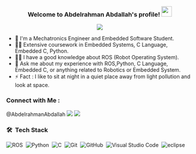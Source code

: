 
<!--<img width="250" align="right" src="https://c.tenor.com/_DOBjnGspYAAAAAM/code-coding.gif">-->

<h3 align="center">
  Welcome to Abdelrahman Abdallah's profile!
  <img src="https://media.giphy.com/media/hvRJCLFzcasrR4ia7z/giphy.gif" width="28">
</h3>

<!-- Typing SVG by DenverCoder1 - https://github.com/DenverCoder1/readme-typing-svg -->
<p align="center">
  <a href="https://github.com/DenverCoder1/readme-typing-svg"><img src="https://readme-typing-svg.herokuapp.com/?lines=Mechatronics%20Engineer;Embedded%20Software%20Student;Always%20learning%20new%20things&font=Fira%20Code&center=true&width=440&height=45&color=f75c7e&vCenter=true&size=22"></a>
</p> 

- 🏢 I'm a Mechatronics Engineer and Embedded Software Student.
- 👨‍💻 Extensive coursework in Embedded Systems, C Language, Embedded C, Python.
- 👨‍💻 I have a good knowledge about ROS (Robot Operating System).
- 💬 Ask me about my experience with ROS,Python, C Language, Embedded C, or anything related to Robotics or Embedded System.
- ⚡ Fact : I like to sit at night in a quiet place away from light pollution and look at space.



### Connect with Me :
@AbdelrahmanAbdallah
<a href="https://www.linkedin.com/in/abdelrahman-abdallah-8b6085224/" target="_blank"><img src="https://img.shields.io/badge/-Abdelrahman%20Abdallah-0077B5?style=for-the-badge&logo=Linkedin&logoColor=white"/></a>
<a href="https://t.me/AbdelrahmanAbdallah" target="_blank"><img src="https://img.shields.io/badge/-Abdelrahman%20Abdallah-0077B5?style=for-the-badge&logo=Telegram&logoColor=white"/></a>

### 🛠 &nbsp;Tech Stack
![ROS](https://img.shields.io/badge/-ROS%20-05122A?style=flat&logo=ROS)&nbsp;
![Python](https://img.shields.io/badge/-Python%20-05122A?style=flat&logo=python)&nbsp;
![C](https://img.shields.io/badge/-C%20-05122A?style=flat&logo=C)&nbsp;
![Git](https://img.shields.io/badge/-Git-05122A?style=flat&logo=git)&nbsp;
![GitHub](https://img.shields.io/badge/-GitHub-05122A?style=flat&logo=github)&nbsp;
![Visual Studio Code](https://img.shields.io/badge/-Visual%20Studio%20Code-05122A?style=flat&logo=visual-studio-code&logoColor=007ACC)&nbsp;
![eclipse](https://img.shields.io/badge/-eclipse%20-05122A?style=flat&logo=eclipse)&nbsp;


<!--

<img align="left" src="https://github-readme-stats.vercel.app/api/top-langs?username=yousefdergham&show_icons=true&locale=en&layout=compact&theme=radical" alt="most used languages" />
<br>
<a href="https://komarev.com/ghpvc/?username=yousefdergham&style=for-the-badge">
    <img src="https://komarev.com/ghpvc/?username=yousefdergham&style=for-the-badge">
</a> 
-->


